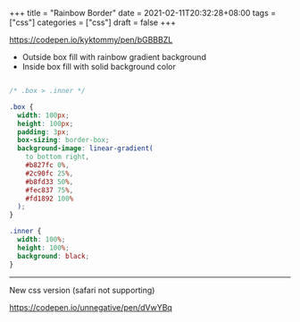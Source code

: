 +++
title = "Rainbow Border"
date = 2021-02-11T20:32:28+08:00
tags = ["css"]
categories = ["css"]
draft = false
+++

https://codepen.io/kyktommy/pen/bGBBBZL

- Outside box fill with rainbow gradient background
- Inside box fill with solid background color

```css

/* .box > .inner */

.box {
  width: 100px;
  height: 100px;
  padding: 3px;
  box-sizing: border-box;
  background-image: linear-gradient(
    to bottom right,
    #b827fc 0%, 
    #2c90fc 25%, 
    #b8fd33 50%, 
    #fec837 75%, 
    #fd1892 100%
  );
}

.inner {
  width: 100%;
  height: 100%;
  background: black;
}

```

---

New css version (safari not supporting)

https://codepen.io/unnegative/pen/dVwYBq